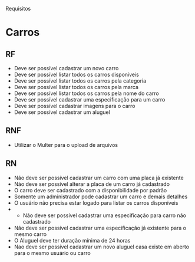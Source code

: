 Requisitos
# Carros
## RF
* Deve ser possível cadastrar um novo carro
* Deve ser possível listar todos os carros disponíveis
* Deve ser possível listar todos os carros pela categoria
* Deve ser possível listar todos os carros pela marca
* Deve ser possível listar todos os carros pela nome do carro
* Deve ser possível cadastrar uma especificação para um carro
* Deve ser possível cadastrar imagens para o carro
* Deve ser possível cadastrar um aluguel

## RNF
* Utilizar o Multer para o upload de arquivos
## RN
* Não deve ser possível cadastrar um carro com uma placa já existente
* Nào deve ser possível alterar a placa de um carro já cadastrado
* O carro deve ser cadastrado com a disponibilidade por padrão
* Somente um administrador pode cadastrar um carro e demais detalhes
* O usuário não precisa estar logado para listar os carros disponíveis
* * Não deve ser possível cadastrar uma especificação para carro não cadastrado
* Não deve ser possível cadastrar uma especificação já existente para o mesmo carro
* O Aluguel deve ter duração mínima de 24 horas
* Nao deve ser possivel cadastrar um novo aluguel casa existe em aberto para o mesmo usuário ou carro
